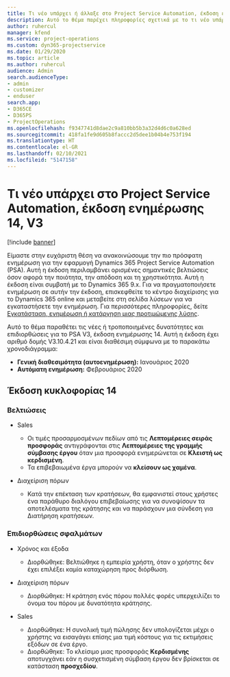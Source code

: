 ```yaml
---
title: Τι νέο υπάρχει ή άλλαξε στο Project Service Automation, έκδοση ενημέρωσης 14, V3
description: Αυτό το θέμα παρέχει πληροφορίες σχετικά με το τι νέο υπάρχει Project Service Automation, έκδοση ενημέρωσης 14, V3.
author: ruhercul
manager: kfend
ms.service: project-operations
ms.custom: dyn365-projectservice
ms.date: 01/29/2020
ms.topic: article
ms.author: ruhercul
audience: Admin
search.audienceType:
- admin
- customizer
- enduser
search.app:
- D365CE
- D365PS
- ProjectOperations
ms.openlocfilehash: f9347741d8dae2c9a810bb5b3a32d4d6c0a628ed
ms.sourcegitcommit: 418fa1fe9d605b8faccc2d5dee1b04b4e753f194
ms.translationtype: HT
ms.contentlocale: el-GR
ms.lasthandoff: 02/10/2021
ms.locfileid: "5147158"
---
```

# <a name="project-service-automation-update-release-14-v3"></a>Τι νέο υπάρχει στο Project Service Automation, έκδοση ενημέρωσης 14, V3

[!include [banner](../includes/psa-now-project-operations.md)]

Είμαστε στην ευχάριστη θέση να ανακοινώσουμε την πιο πρόσφατη ενημέρωση για την εφαρμογή Dynamics 365 Project Service Automation (PSA). Αυτή η έκδοση περιλαμβάνει ορισμένες σημαντικές βελτιώσεις όσον αφορά την ποιότητα, την απόδοση και τη χρηστικότητα. Αυτή η έκδοση είναι συμβατή με το Dynamics 365 9.x. Για να πραγματοποιήσετε ενημέρωση σε αυτήν την έκδοση, επισκεφθείτε το κέντρο διαχείρισης για το Dynamics 365 online και μεταβείτε στη σελίδα λύσεων για να εγκαταστήσετε την ενημέρωση. Για περισσότερες πληροφορίες, δείτε [Εγκατάσταση, ενημέρωση ή κατάργηση μιας προτιμώμενης λύσης](https://docs.microsoft.com/power-platform/admin/install-remove-preferred-solution).

Αυτό το θέμα παραθέτει τις νέες ή τροποποιημένες δυνατότητες και επιδιορθώσεις για το PSA V3, έκδοση ενημέρωσης 14. Αυτή η έκδοση έχει αριθμό δομής V3.10.4.21 και είναι διαθέσιμη σύμφωνα με το παρακάτω χρονοδιάγραμμα:

- **Γενική διαθεσιμότητα (αυτοενημέρωση):** Ιανουάριος 2020
- **Αυτόματη ενημέρωση:** Φεβρουάριος 2020

## <a name="update-release-14"></a>Έκδοση κυκλοφορίας 14

### <a name="enhancements"></a>Βελτιώσεις

- Sales

     - Οι τιμές προσαρμοσμένων πεδίων από τις **Λεπτομέρειες σειράς προσφοράς** αντιγράφονται στις **Λεπτομέρειες της γραμμής σύμβασης έργου** όταν μια προσφορά ενημερώνεται σε **Κλειστή ως κερδισμένη**.
     - Τα επιβεβαιωμένα έργα μπορούν να **κλείσουν ως χαμένα**.

- Διαχείριση πόρων

     - Κατά την επέκταση των κρατήσεων, θα εμφανιστεί στους χρήστες ένα παράθυρο διαλόγου επιβεβαίωσης για να συνοψίσουν τα αποτελέσματα της κράτησης και να παράσχουν μια σύνδεση για Διατήρηση κρατήσεων.


### <a name="bug-fixes"></a>Επιδιορθώσεις σφαλμάτων

- Χρόνος και έξοδα

     - Διορθώθηκε: Βελτιώθηκε η εμπειρία χρήστη, όταν ο χρήστης δεν έχει επιλέξει καμία καταχώρηση προς διόρθωση.

- Διαχείριση πόρων

     - Διορθώθηκε: Η κράτηση ενός πόρου πολλές φορές υπερχειλίζει το όνομα του πόρου με δυνατότητα κράτησης.

- Sales

     - Διορθώθηκε: Η συνολική τιμή πώλησης δεν υπολογίζεται μέχρι ο χρήστης να εισαγάγει επίσης μια τιμή κόστους για τις εκτιμήσεις εξόδων σε ένα έργο.
     - Διορθώθηκε: Το κλείσιμο μιας προσφοράς **Κερδισμένης** αποτυγχάνει εάν η συσχετισμένη σύμβαση έργου δεν βρίσκεται σε κατάσταση **προσχεδίου**.

